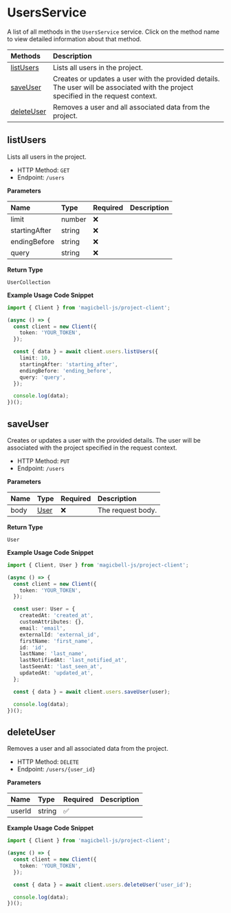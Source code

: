 # UsersService

A list of all methods in the `UsersService` service. Click on the method name to view detailed information about that method.

| Methods                   | Description                                                                                                                         |
| :------------------------ | :---------------------------------------------------------------------------------------------------------------------------------- |
| [listUsers](#listusers)   | Lists all users in the project.                                                                                                     |
| [saveUser](#saveuser)     | Creates or updates a user with the provided details. The user will be associated with the project specified in the request context. |
| [deleteUser](#deleteuser) | Removes a user and all associated data from the project.                                                                            |

## listUsers

Lists all users in the project.

- HTTP Method: `GET`
- Endpoint: `/users`

**Parameters**

| Name          | Type   | Required | Description |
| :------------ | :----- | :------- | :---------- |
| limit         | number | ❌       |             |
| startingAfter | string | ❌       |             |
| endingBefore  | string | ❌       |             |
| query         | string | ❌       |             |

**Return Type**

`UserCollection`

**Example Usage Code Snippet**

```typescript
import { Client } from 'magicbell-js/project-client';

(async () => {
  const client = new Client({
    token: 'YOUR_TOKEN',
  });

  const { data } = await client.users.listUsers({
    limit: 10,
    startingAfter: 'starting_after',
    endingBefore: 'ending_before',
    query: 'query',
  });

  console.log(data);
})();
```

## saveUser

Creates or updates a user with the provided details. The user will be associated with the project specified in the request context.

- HTTP Method: `PUT`
- Endpoint: `/users`

**Parameters**

| Name | Type                      | Required | Description       |
| :--- | :------------------------ | :------- | :---------------- |
| body | [User](../models/User.md) | ❌       | The request body. |

**Return Type**

`User`

**Example Usage Code Snippet**

```typescript
import { Client, User } from 'magicbell-js/project-client';

(async () => {
  const client = new Client({
    token: 'YOUR_TOKEN',
  });

  const user: User = {
    createdAt: 'created_at',
    customAttributes: {},
    email: 'email',
    externalId: 'external_id',
    firstName: 'first_name',
    id: 'id',
    lastName: 'last_name',
    lastNotifiedAt: 'last_notified_at',
    lastSeenAt: 'last_seen_at',
    updatedAt: 'updated_at',
  };

  const { data } = await client.users.saveUser(user);

  console.log(data);
})();
```

## deleteUser

Removes a user and all associated data from the project.

- HTTP Method: `DELETE`
- Endpoint: `/users/{user_id}`

**Parameters**

| Name   | Type   | Required | Description |
| :----- | :----- | :------- | :---------- |
| userId | string | ✅       |             |

**Example Usage Code Snippet**

```typescript
import { Client } from 'magicbell-js/project-client';

(async () => {
  const client = new Client({
    token: 'YOUR_TOKEN',
  });

  const { data } = await client.users.deleteUser('user_id');

  console.log(data);
})();
```
